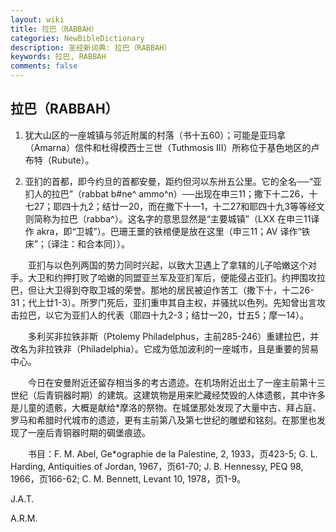 ```yaml
---
layout: wiki
title: 拉巴（RABBAH）
categories: NewBibleDictionary
description: 圣经新词典: 拉巴（RABBAH）
keywords: 拉巴, RABBAH
comments: false
---
```


## 拉巴（RABBAH）

1. 犹大山区的一座城镇与邻近附属的村落（书十五60）；可能是亚玛拿（Amarna）信件和杜得模西士三世（Tuthmosis III）所称位于基色地区的卢布特（Rubute）。

2. 亚扪的首都，即今约旦的首都安曼，距约但河以东卅五公里。它的全名──“亚扪人的拉巴”（rabbat b#ne^ ammo^n）──出现在申三11；撒下十二26，十七27；耶四十九2；结廿一20，而在撒下十一1，十二27和耶四十九3等等经文则简称为拉巴（rabba^）。这名字的意思显然是“主要城镇”（LXX 在申三11译作 akra，即“卫城”）。巴珊王噩的铁棺便是放在这里（申三11；AV 译作“铁床”；〔译注：和合本同〕）。

　　亚扪与以色列两国的势力同时兴起，以致大卫遇上了拿辖的儿子哈嫩这个对手。大卫和约押打败了哈嫩的同盟亚兰军及亚扪军后，便能侵占亚扪。约押围攻拉巴，但让大卫得到夺取卫城的荣誉。那地的居民被迫作苦工（撒下十，十二26-31；代上廿1-3）。所罗门死后，亚扪重申其自主权，并骚扰以色列。先知曾出言攻击拉巴，以它为亚扪人的代表（耶四十九2-3；结廿一20，廿五5；摩一14）。

　　多利买非拉铁非斯（Ptolemy Philadelphus，主前285-246）重建拉巴，并改名为非拉铁非（Philadelphia）。它成为低加波利的一座城市，且是重要的贸易中心。

　　今日在安曼附近还留存相当多的考古遗迹。在机场附近出土了一座主前第十三世纪（后青铜器时期）的建筑。这建筑物是用来贮藏经焚毁的人体遗骸，其中许多是儿童的遗骸，大概是献给*摩洛的祭物。在城堡那处发现了大量中古、拜占庭、罗马和希腊时代城市的遗迹，更有主前第八及第七世纪的雕塑和铭刻。在那里也发现了一座后青铜器时期的碉堡痕迹。

　　书目：F. M. Abel, Ge*ographie de la Palestine, 2, 1933，页423-5; G. L. Harding, Antiquities of Jordan, 1967，页61-70; J. B. Hennessy, PEQ 98, 1966，页166-62; C. M. Bennett, Levant 10, 1978，页1-9。

J.A.T.

A.R.M.








